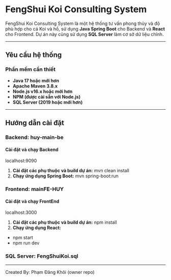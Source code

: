 # FengShui Koi Consulting System

FengShui Koi Consulting System là một hệ thống tư vấn phong thủy và độ phù hợp cho cá Koi và hồ, sử dụng **Java Spring Boot** cho Backend và **React** cho Frontend. Dự án này cũng sử dụng **SQL Server** làm cơ sở dữ liệu chính.

---

## **Yêu cầu hệ thống**

### **Phần mềm cần thiết**
- **Java 17 hoặc mới hơn**
- **Apache Maven 3.8.x**
- **Node.js v16.x hoặc mới hơn**
- **NPM (được cài sẵn với Node.js)**
- **SQL Server (2019 hoặc mới hơn)**

---

## **Hướng dẫn cài đặt**

### **Backend: huy-main-be**

#### **Cài đặt và chạy Backend**
localhost:9090
1. **Cài đặt các phụ thuộc và build dự án:**
mvn clean install
2. **Chạy ứng dụng Spring Boot:**
mvn spring-boot:run

### **Frontend: mainFE-HUY**

#### **Cài đặt và chạy FrontEnd**
localhost:3000
1. **Cài đặt các phụ thuộc và build dự án:**
npm install
2. **Chạy ứng dụng React:**
-  npm start
-  npm run dev

### **SQL Server: FengShuiKoi.sql**


---
Created By: Phạm Đăng Khôi (owner repo)
